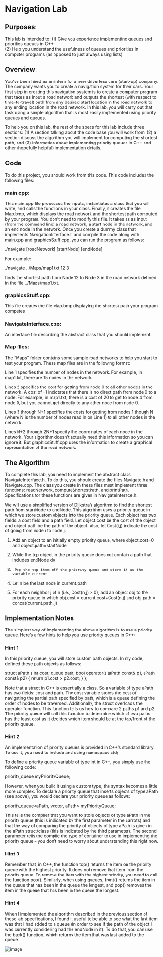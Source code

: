 # Navigation Lab
 
## Purposes:
This lab is intended to:
(1)	Give you experience implementing queues and priorities queues in C++.  
(2)	Help you understand the usefulness of queues and priorities in computer programs (as opposed to just always using lists)
 
## Overview:
You’ve been hired as an intern for a new driverless care (start-up) company.  The company wants you to create a navigation system for their cars.  Your first step in creating this navigation system is to create a computer program that takes as input a road network and outputs the shortest (with respect to time-to-travel) path from any desired start location in the road network to any ending location in the road network.   In this lab, you will carry out that task using a simple algorithm that is most easily implemented using priority queues and queues.

To help you on this lab, the rest of the specs for this lab include three sections: (1) A section talking about the code base you will work from, (2) a section discuss the algorithm you will implement for computing the shortest path, and (3) information about implementing priority queues in C++ and other (hopefully helpful) implementation details.

## Code
To do this project, you should work from this code.  This code includes the following files:

### main.cpp:
This main.cpp file processes the inputs, instantiates a class that you will write, and calls the functions in your class.  Finally, it creates the file Map.bmp, which displays the road network and the shortest path computed by your program.  You don’t need to modify this file.   It takes as as input (from the command line) a road network, a start node in the network, and an end node in the network. Once you create a dummy class that implements NavigationInterface.h and compile the code along with main.cpp and graphicsStuff.cpp, you can run the program as follows:

./navigate [roadNetwork] [startNode] [endNode]

For example:

./navigate ../Maps/map1.txt 12 3

finds the shortest path from Node 12 to Node 3 in the road network defined in the file ../Maps/map1.txt.

### graphicsStuff.cpp:
This file creates the file Map.bmp displaying the shortest path your program computes

### NavigateInterface.cpp:
An interface file describing the abstract class that you should implement.

### Map files:
The “Maps” folder contains some sample road networks to help you start to test your program.  These map files are in the following format:

Line 1 specifies the number of nodes in the network.  For example, in map1.txt, there are 15 nodes in the network.

Lines 2 specifies the cost for getting from node 0 to all other nodes in the network.  A cost of -1 indictates that there is no direct path from node 0 to a node.  For example, in map1.txt, there is a cost of 20 to get to node 4 from node 0, but you cannot get directly to any other node from node 0.

Lines 3 through N+1 specifies the costs for getting from nodes 1 though N (where N is the number of nodes read in on Line 1) to all other nodes in the network.

Lines N+2 through 2N+1 specify the coordinates of each node in the network.  Your algorithm doesn’t actually need this information so you can ignore it.  But graphicsStuff.cpp uses the information to create a graphical representation of the road network.


## The Algorithm
To complete this lab, you need to implement the abstract class NavigateInterface.h.  To do this, you should create the files Navigate.h and Navigate.cpp.  The class you create in these files must implement three functions: readNetwork, computeShortestPath, and printPath.  Specifications for these functions are given in NavigateInterace.h.

We will use a simplified version of Dijkstra’s algorithm to find the shortest path from startNode to endNode.  This algorithm uses a priority queue in which we store custom objects into the priority queue.  Each object has two fields: a cost field and a path field.  Let object.cost be the cost of the object and object.path be the path of the object.  Also, let Cost(i,j) indicate the cost of going from node i to node j.

1. Add an object to an initially empty priority queue, where object.cost=0 and object.path=startNode

2.  While the top object in the priority queue does not contain a path that includes endNode do
3.  	Pop the top item off the priority queue and store it as the variable current
4.	Let n be the last node in current.path
5.	For each neighbor j of n (i.e., Cost(n,j) > 0), add an object obj to the priority queue in which obj.cost = current.cost+Cost(n,j) and obj.path = concat(current.path, j)

## Implementation Notes

The simplest way of implementing the above algorithm is to use a priority queue.  Here’s a few hints to help you use priority queues in C++:

### Hint 1
In this priority queue, you will store custom path objects.  In my code, I defined these path objects as follows:

struct aPath {
    int cost;
    queue<int> path;
    bool operator() (aPath const& p1, aPath const& p2) {
        return p1.cost > p2.cost;
    }
};


Note that a struct in C++ is essentially a class.  So a variable of type aPath has two fields: cost and path.  The cost variable stores the cost of navigating the partial path specified by path, which is a queue defining the order of nodes to be traversed.  Additionally, the struct overloads the operator function.  This function tells us how to compare 2 paths p1 and p2.  The priority queue will call this function to determine which of two paths has the least cost as it decides which item should be at the top/front of the priority queue.

### Hint 2
An implementation of priority queues is provided in C++’s standard library.  To use it, you need to include <queue> and using namespace std;

To define a priority queue variable of type int in C++, you simply use the following code:

priority_queue<int> myPriorityQueue;

However, when you build it using a custom type, the syntax becomes a little more complex.  To declare a priority queue that inserts objects of type aPath (see above), you would declare your priority queue as follows:

priority_queue<aPath, vector<aPath>, aPath> myPriorityQueue;

This tells the compiler that you want to store objects of type aPath in the priority queue (this is indicated by the first parameter in the carrots) and that the way of comparing the priority of objects of type aPath is given in the aPath struct/class (this is indicated by the third parameter).  The second parameter tells the compile the type of container to use in implementing the priority queue – you don’t need to worry about understanding this right now.

### Hint 3
Remember that, in C++, the function top() returns the item on the priority queue with the highest priority.  It does not remove that item from the priority queue.  To remove the item with the highest priority, you need to call the function pop().  Similarly, when using queues, front() returns the item in the queue that has been in the queue the longest, and pop() removes the item in the queue that has been in the queue the longest.

### Hint 4
When I implemented the algorithm described in the previous section of these lab specifications, I found it useful to be able to see what the last item was that I had added to a queue (in order to see if the path of the object I was currently considering had the endNode in it).  To do that, you can use the back() function, which returns the item that was last added to the queue.



![image](https://user-images.githubusercontent.com/5827093/130145252-731b4e7e-19c3-4ff0-87ff-540eaa9a08cb.png)

